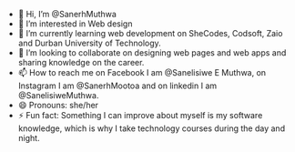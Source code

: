 - 👋 Hi, I’m @SanerhMuthwa
- 👀 I’m interested in Web design
- 🌱 I’m currently learning web development on SheCodes, Codsoft, Zaio and Durban University of Technology.
- 💞️ I’m looking to collaborate on designing web pages and web apps and sharing knowledge on the career.
- 📫 How to reach me on Facebook I am @Sanelisiwe E Muthwa, on Instagram I am @SanerhMootoa and on linkedin I am @SanelisiweMuthwa.
- 😄 Pronouns: she/her
- ⚡ Fun fact: Something I can improve about myself is my software knowledge, which is why I take technology courses during the day and night.

<!---
SanerhMuthwa/SanerhMuthwa is a ✨ special ✨ repository because its `README.md` (this file) appears on your GitHub profile.
You can click the Preview link to take a look at your changes.
--->

